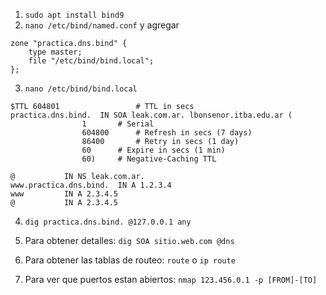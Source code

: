 1. `sudo apt install bind9`
2. `nano /etc/bind/named.conf` y agregar
```
zone "practica.dns.bind" {
	type master;
	file "/etc/bind/bind.local";
};
```
3. `nano /etc/bind/bind.local`
```
$TTL 604801					# TTL in secs
practica.dns.bind.	IN SOA leak.com.ar. lbonsenor.itba.edu.ar (
				1		# Serial
				604800		# Refresh in secs (7 days)
				86400		# Retry in secs (1 day)
				60		# Expire in secs (1 min)
				60)		# Negative-Caching TTL

@			IN NS leak.com.ar.
www.practica.dns.bind.	IN A 1.2.3.4
www			IN A 2.3.4.5
@			IN A 2.3.4.5
```

4. `dig practica.dns.bind. @127.0.0.1 any`

5. Para obtener detalles: `dig SOA sitio.web.com @dns`

6. Para obtener las tablas de routeo: `route` o `ip route`

7. Para ver que puertos estan abiertos: `nmap 123.456.0.1 -p [FROM]-[TO]`

